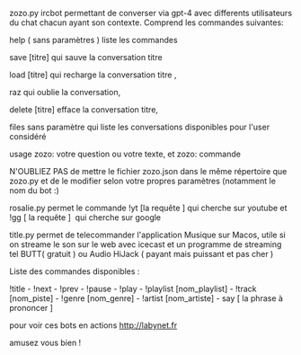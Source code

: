 zozo.py ircbot permettant de converser via gpt-4 avec differents utilisateurs du chat chacun ayant son contexte. 
Comprend les commandes suivantes: 

help ( sans paramètres ) liste les commandes 

save [titre] qui sauve la conversation titre 

load [titre] qui recharge la conversation titre ,

raz qui oublie la conversation,

delete [titre] efface la conversation titre,

files sans paramètre qui liste les conversations disponibles pour l'user considéré 

usage zozo: votre question ou votre texte, et  zozo: commande 

N'OUBLIEZ PAS de mettre le fichier zozo.json dans le même répertoire que zozo.py et de le modifier selon votre propres paramètres (notamment le nom du bot :)

rosalie.py permet le commande !yt [la requête ] qui cherche sur youtube et !gg [ la requête ]  qui cherche sur google 

title.py permet de telecommander l'application Musique sur Macos, utile si on streame le son sur le web 
avec icecast et un programme de streaming  tel BUTT( gratuit )  ou Audio HiJack ( payant mais puissant et pas cher ) 

Liste des commandes disponibles : 

!title - !next - !prev - !pause - !play - !playlist [nom_playlist] - !track [nom_piste] - !genre [nom_genre] - !artist [nom_artiste] - say [ la phrase à prononcer ]

pour voir ces bots en actions http://labynet.fr

amusez vous bien !

